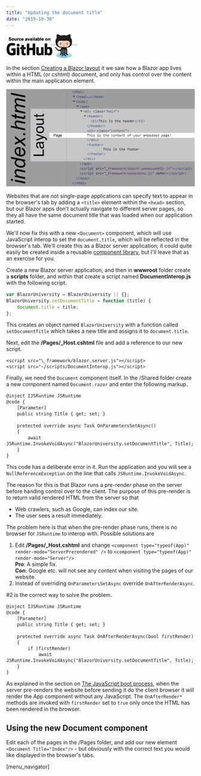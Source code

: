 ```yaml
---
title: "Updating the document title"
date: "2019-10-30"
---
```


[![](images/SourceLink-e1567978928628.png)](https://github.com/mrpmorris/blazor-university/tree/master/src/JavaScriptInterop/UpdatingDocumentTitle)

In the section [Creating a Blazor layout](/layouts/creating-a-blazor-layout/) it we saw how a Blazor app lives within a HTML (or cshtml) document, and only has control over the content within the main application element.

![](images/Layout.png)

Websites that are not single-page applications can specify text to appear in the browser's tab by adding a `<title>` element within the `<head>` section, but our Blazor apps don't actually navigate to different server pages, so they all have the same document title that was loaded when our application started.

We'll now fix this with a new `<Document>` component, which will use JavaScript interop to set the `document.title`, which will be reflected in the browser's tab. We'll create this as a Blazor server application; it could quite easily be created inside a reusable [component library](/component-libraries/), but I'll leave that as an exercise for you.

Create a new Blazor server application, and then in **wwwroot** folder create a **scripts** folder, and within that create a script named **DocumentInterop.js** with the following script.

```js
var BlazorUniversity = BlazorUniversity || {};
BlazorUniversity.setDocumentTitle = function (title) {
    document.title = title;
};
```

This creates an object named `BlazorUniversity` with a function called `setDocumentTitle` which takes a new title and assigns it to `document.title`.

Next, edit the **/Pages/_Host.cshtml** file and add a reference to our new script.

```cshtml
<script src="\_framework/blazor.server.js"></script>
<script src="~/scripts/DocumentInterop.js"></script>
```

Finally, we need the `Document` component itself. In the /Shared folder create a new component named `Document.razor` and enter the following markup.

```razor
@inject IJSRuntime JSRuntime
@code {
    [Parameter]
    public string Title { get; set; }

    protected override async Task OnParametersSetAsync()
    {
        await JSRuntime.InvokeVoidAsync("BlazorUniversity.setDocumentTitle", Title);
    }
}
```

This code has a deliberate error in it. Run the application and you will see a `NullReferenceException` on the line that calls `JSRuntime.InvokeVoidAsync`.

The reason for this is that Blazor runs a pre-render phase on the server before handing control over to the client. The purpose of this pre-render is to return valid rendered HTML from the server so that

- Web crawlers, such as Google, can index our site.
- The user sees a result immediately.

The problem here is that when the pre-render phase runs, there is no browser for `JSRuntime` to interop with. Possible solutions are

1. Edit **/Pages/_Host.cshtml** and change `<component type="typeof(App)" render-mode="ServerPrerendered" />` to `<component type="typeof(App)" render-mode="Server"/>`  
    **Pro**: A simple fix.  
    **Con**: Google etc. will not see any content when visiting the pages of our website.
2. Instead of overriding `OnParametersSetAsync` override `OnAfterRenderAsync`.  

\#2 is the correct way to solve the problem.

```razor
@inject IJSRuntime JSRuntime
@code {
    [Parameter]
    public string Title { get; set; }

    protected override async Task OnAfterRenderAsync(bool firstRender)
    {
        if (firstRender)
            await JSRuntime.InvokeVoidAsync("BlazorUniversity.setDocumentTitle", Title);
    }
}
```

As explained in the section on [The JavaScript boot process](/javascript-interop/javascript-boot-process/), when the server pre-renders the website before sending it do the client browser it will render the App component without any JavaScript. The `OnAfterRender*` methods are invoked with `firstRender` set to `true` only once the HTML has been rendered in the browser.

## Using the new Document component

Edit each of the pages in the /Pages folder, and add our new element `<Document Title="Index"/>` - but obviously with the correct text you would like displayed in the browser's tabs.

\[menu\_navigator\]
